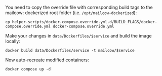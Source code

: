 You need to copy the override file with corresponding build tags to the mailcow: dockerized root folder (i.e. `/opt/mailcow-dockerized`):

```
cp helper-scripts/docker-compose.override.yml.d/BUILD_FLAGS/docker-compose.override.yml docker-compose.override.yml
```

Make your changes in `data/Dockerfiles/$service` and build the image locally:

```
docker build data/Dockerfiles/service -t mailcow/$service
```

Now auto-recreate modified containers:

```
docker compose up -d
```